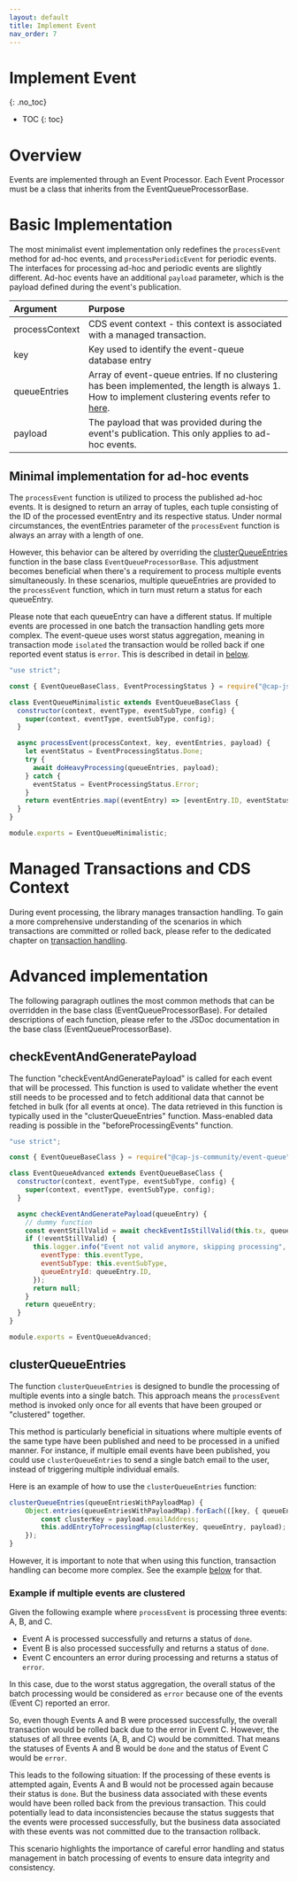 ```yaml
---
layout: default
title: Implement Event
nav_order: 7
---
```


<!-- prettier-ignore-start -->
# Implement Event
{: .no_toc}
<!-- prettier-ignore-end -->

<!-- prettier-ignore -->
- TOC
{: toc}

# Overview

Events are implemented through an Event Processor. Each Event Processor must be a class that inherits from the 
EventQueueProcessorBase.

# Basic Implementation

The most minimalist event implementation only redefines the `processEvent` method for ad-hoc events, and 
`processPeriodicEvent` for periodic events. The interfaces for processing ad-hoc and periodic events are slightly 
different. Ad-hoc events have an additional `payload` parameter, which is the payload defined during the event's 
publication.

| Argument       | Purpose                                                                                                                                                                                            |
|:---------------|:---------------------------------------------------------------------------------------------------------------------------------------------------------------------------------------------------|
| processContext | CDS event context - this context is associated with a managed transaction.                                                                                                                         |
| key            | Key used to identify the event-queue database entry                                                                                                                                                |
| queueEntries   | Array of event-queue entries. If no clustering has been implemented, the length is always 1. How to implement clustering events refer to [here](#clusterqueueentries). |
| payload        | The payload that was provided during the event's publication. This only applies to ad-hoc events.                                                                                                  |

## Minimal implementation for ad-hoc events

The `processEvent` function is utilized to process the published ad-hoc events. It is designed to
return an array of tuples, each tuple consisting of the ID of the processed eventEntry and its
respective status. Under normal circumstances, the eventEntries parameter of the `processEvent`
function is always an array with a length of one.

However, this behavior can be altered by overriding the [clusterQueueEntries](#clusterqueueentries)
function in the base class `EventQueueProcessorBase`. This adjustment becomes beneficial when
there's a requirement to process multiple events simultaneously. In these scenarios, multiple
queueEntries are provided to the `processEvent` function, which in turn must return a status for
each queueEntry.

Please note that each queueEntry can have a different status. If multiple events are processed in
one batch the transaction handling gets more complex. The event-queue uses worst status
aggregation, meaning in transaction mode `isolated` the transaction would be rolled back if one
reported event status is `error`. This is described in detail in [below](#example-if-multiple-events-are-clustered).

```js
"use strict";

const { EventQueueBaseClass, EventProcessingStatus } = require("@cap-js-community/event-queue");

class EventQueueMinimalistic extends EventQueueBaseClass {
  constructor(context, eventType, eventSubType, config) {
    super(context, eventType, eventSubType, config);
  }

  async processEvent(processContext, key, eventEntries, payload) {
    let eventStatus = EventProcessingStatus.Done;
    try {
      await doHeavyProcessing(queueEntries, payload);
    } catch {
      eventStatus = EventProcessingStatus.Error;
    }
    return eventEntries.map((eventEntry) => [eventEntry.ID, eventStatus]);
  }
}

module.exports = EventQueueMinimalistic;
```

# Managed Transactions and CDS Context

During event processing, the library manages transaction handling. To gain a more comprehensive understanding of the 
scenarios in which transactions are committed or rolled back, please refer to the dedicated chapter on 
[transaction handling](/event-queue/transaction-handling).

# Advanced implementation

The following paragraph outlines the most common methods that can be overridden in the base class
(EventQueueProcessorBase). For detailed descriptions of each function, please refer to the JSDoc documentation in
the base class (EventQueueProcessorBase).

## checkEventAndGeneratePayload

The function "checkEventAndGeneratePayload" is called for each event that will be processed. This function is used to
validate whether the event still needs to be processed and to fetch additional data that cannot be fetched in bulk
(for all events at once). The data retrieved in this function is typically used in the "clusterQueueEntries" function.
Mass-enabled data reading is possible in the "beforeProcessingEvents" function.

```js
"use strict";

const { EventQueueBaseClass } = require("@cap-js-community/event-queue");

class EventQueueAdvanced extends EventQueueBaseClass {
  constructor(context, eventType, eventSubType, config) {
    super(context, eventType, eventSubType, config);
  }

  async checkEventAndGeneratePayload(queueEntry) {
    // dummy function
    const eventStillValid = await checkEventIsStillValid(this.tx, queueEntry.payload);
    if (!eventStillValid) {
      this.logger.info("Event not valid anymore, skipping processing", {
        eventType: this.eventType,
        eventSubType: this.eventSubType,
        queueEntryId: queueEntry.ID,
      });
      return null;
    }
    return queueEntry;
  }
}

module.exports = EventQueueAdvanced;
```

## clusterQueueEntries

The function `clusterQueueEntries` is designed to bundle the processing of multiple events into a single batch. This
approach means the `processEvent` method is invoked only once for all events that have been grouped or "clustered" together.

This method is particularly beneficial in situations where multiple events of the same type have been published and need to be
processed in a unified manner. For instance, if multiple email events have been published, you could use
`clusterQueueEntries` to send a single batch email to the user, instead of triggering multiple individual emails.

Here is an example of how to use the `clusterQueueEntries` function:

```js
clusterQueueEntries(queueEntriesWithPayloadMap) {
    Object.entries(queueEntriesWithPayloadMap).forEach(([key, { queueEntry, payload }]) => {
        const clusterKey = payload.emailAddress;
        this.addEntryToProcessingMap(clusterKey, queueEntry, payload);
    });
}
```

However, it is important to note that when using this function, transaction handling can become more complex. See the
example [below](#example-if-multiple-events-are-clustered) for that.


### Example if multiple events are clustered

Given the following example where `processEvent` is processing three events: A, B, and C.
- Event A is processed successfully and returns a status of `done`.
- Event B is also processed successfully and returns a status of `done`.
- Event C encounters an error during processing and returns a status of `error`.

In this case, due to the worst status aggregation, the overall status of the batch processing would be considered as
`error` because one of the events (Event C) reported an error.

So, even though Events A and B were processed successfully, the overall transaction would be rolled back due to the
error in Event C. However, the statuses of all three events (A, B, and C) would be committed. That means the statuses of
Events A and B would be `done` and the status of Event C would be `error`.

This leads to the following situation: If the processing of these events is attempted again, Events A and B would
not be processed again because their status is `done`. But the business data associated with these events would have 
been rolled back from the previous transaction. This could potentially lead to data inconsistencies because the status
suggests that the events were processed successfully, but the business data associated with these events was not
committed due to the transaction rollback.

This scenario highlights the importance of careful error handling and status management in batch processing of events to
ensure data integrity and consistency.
